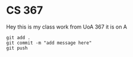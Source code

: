 # CS 367
Hey this is my class work from UoA 367 it is on A
```
git add .
git commit -m "add message here"
git push
```